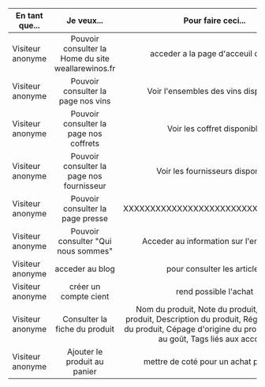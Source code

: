|   En tant que...      | Je veux...                                                    |  Pour faire ceci...                        |
|---                    |:-:                                                            |:-:                                         |
|    Visiteur anonyme   |    Pouvoir consulter la Home du site weallarewinos.fr         |   acceder a la page d'acceuil du site      |
|    Visiteur anonyme   |    Pouvoir consulter la page nos vins                         |   Voir l'ensembles des vins disponible     |
|    Visiteur anonyme   |    Pouvoir consulter la page nos coffrets                     |   Voir les coffret disponible              |
|    Visiteur anonyme   |    Pouvoir consulter la page nos fournisseur                  |   Voir les fournisseurs disponible         |
|    Visiteur anonyme   |    Pouvoir consulter la page presse                           |     XXXXXXXXXXXXXXXXXXXXXXXXXXXXXXXXXX     |
|    Visiteur anonyme   |    Pouvoir consulter "Qui nous sommes"                        |   Acceder au information sur l'entreprise  |
|    Visiteur anonyme   |    acceder au blog                                            |   pour consulter les articles              |
|    Visiteur anonyme   |    créer un compte cient                                      |    rend possible l'achat                   | 
|    Visiteur anonyme   |   Consulter la fiche du produit                               | Nom du produit, Note du produit, Photo du produit, Description du produit, Région d'origine du produit, Cépage d'origine du produit,Tags liés au goût, Tags liés aux accords                                    |
|    Visiteur anonyme   |    Ajouter le produit au panier                               |  mettre de coté pour un achat potentiel    |






       


